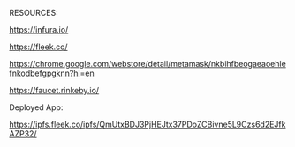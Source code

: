 RESOURCES:

https://infura.io/

https://fleek.co/

https://chrome.google.com/webstore/detail/metamask/nkbihfbeogaeaoehlefnkodbefgpgknn?hl=en

https://faucet.rinkeby.io/

Deployed App:

https://ipfs.fleek.co/ipfs/QmUtxBDJ3PjHEJtx37PDoZCBivne5L9Czs6d2EJfkAZP32/